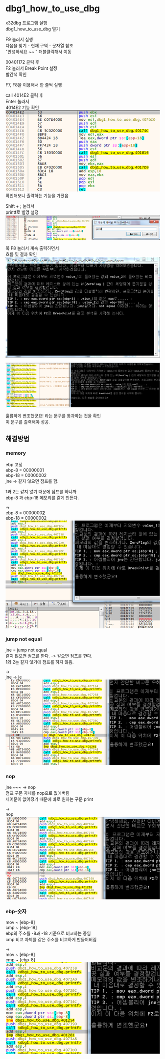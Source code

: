 # dbg1_how_to_use_dbg
x32dbg 프로그램 실행   
dbg1_how_to_use_dbg 열기   

F9 눌러서 실행      
다음을 찾기 - 현재 구역 - 문자열 참조   
"안녕하세요 ~~ " 더블클릭해서 이동   

00401172 클릭 후    
F2 눌러서 Break Point 설정   
빨간색 확인   

F7, F8을 이용해서 한 줄씩 실행

call 4014E2 클릭 후   
Enter 눌러서   
4014E2 기능 확인   
![4014E2](4014E2.png)    
확인해보니 출력하는 기능을 가졌음

Shift + ; 눌러서   
printf로 별명 설정   
![printf](printf.png)

쭉 F8 눌러서 계속 출력하면서    
흐름 및 결과 확인   
![screen](screen.png)   

![fail](fail.png)

훌륭하게 변조했군요! 라는 문구를 통과하는 것을 확인   
이 문구를 출력해야 성공.


## 해결방법
### memory
ebp 고정   
ebp-8 = 00000001   
ebp-18 = 00000002   
jne -> 같지 않으면 점프를 함.   

1과 2는 같지 않기 때문에 점프를 하니까   
ebp-8 과 ebp-18 메모리를 같게 만든다.   

->   
ebp-8 = 0000000<U>**2**</U>   
ebp-18 = 00000002   
![memory](memory.png)


### jump not equal
jne = jump not equal   
같지 않으면 점프를 한다. -> 같으면 점프를 한다.   
1와 2는 같지 않기에 점프를 하지 않음.   

->   
jne -> je   
![jne-je](jne-je.png)

### nop
jne ~~~ -> nop   
점프 구문 자체를 nop으로 없애버림   
제어문이 없어졌기 때문에 바로 원하는 구문 print   

->   
nop   
![nop](nop.png)

### ebp-숫자
mov ~ [ebp-8]   
cmp ~ [ebp-18]   
ebp의 주소를 -8과 -18 기준으로 비교하는 중임   
cmp 비교 자체를 같은 주소를 비교하게 만들어버림

->   
mov ~ [ebp-8]   
cmp ~ [ebp-8]   
![8,18](8,18.png)